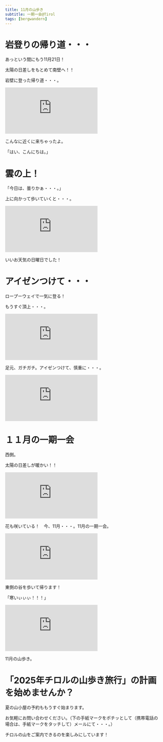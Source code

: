 ```yaml
---
title: 11月の山歩き
subtitle: 一期一会@Tirol
tags: [bergwandern]
---
```


# 岩登りの帰り道・・・

あっという間にもう11月21日！

太陽の日差しをもとめて南壁へ！！

岩壁に登った帰り道・・・。

![20241120gemse](https://piwigo.schickl.de/i.php?/upload/2024/11/21/20241121151323-7f8e57ed-me.jpg)

こんなに近くに来ちゃったよ。

「はい、こんにちは。」


# 雲の上！

「今日は、曇りかぁ・・・。」

上に向かって歩いていくと・・・。

![20241103seegrube](https://piwigo.schickl.de/i.php?/upload/2024/11/21/20241121145058-d0a26e29-me.jpg)

いいお天気の日曜日でした！


# アイゼンつけて・・・

ロープーウェイで一気に登る！

もうすぐ頂上・・・。

![20241108schaufelspitze1](https://piwigo.schickl.de/i.php?/upload/2024/11/21/20241121145358-10313734-me.jpg)

足元、ガチガチ。アイゼンつけて、慎重に・・・。

![20241108schaufelspitze2](https://piwigo.schickl.de/i.php?/upload/2024/11/21/20241121150311-592f39dc-me.jpg)


# １１月の一期一会

西側。

太陽の日差しが暖かい！！

![20241116ostseite](https://piwigo.schickl.de/i.php?/upload/2024/11/21/20241121150804-680decb5-me.jpg)

花も咲いている！　今、11月・・・。11月の一期一会。

![20241116blumen](https://piwigo.schickl.de/i.php?/upload/2024/11/21/20241121150529-1b29ad52-me.jpg)

東側の谷を歩いて帰ります！

「寒いぃぃぃ！！！」

![20241116puitztal](https://piwigo.schickl.de/i.php?/upload/2024/11/21/20241121151035-1ce84f05-me.jpg)

11月の山歩き。


# 「2025年チロルの山歩き旅行」の計画を始めませんか？

夏の山小屋の予約ももうすぐ始まります。

お気軽にお問い合わせください。（下の手紙マークをポチッとして（携帯電話の場合は、手紙マークをタッチして）メールにて・・・。）

チロルの山をご案内できるのを楽しみにしています！







